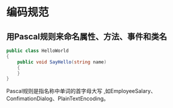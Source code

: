 # 编码规范

## 用Pascal规则来命名属性、方法、事件和类名
```cs
public class HelloWorld
{
    public void SayHello(string name)
    {
    }
}
```

Pascal规则是指名称中单词的首字母大写 ,如EmployeeSalary、 ConfimationDialog、PlainTextEncoding。